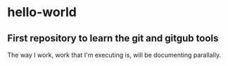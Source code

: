 # hello-world
First repository to learn the git and gitgub tools
--
The way I work, work that I'm executing is, will be documenting parallally. 
